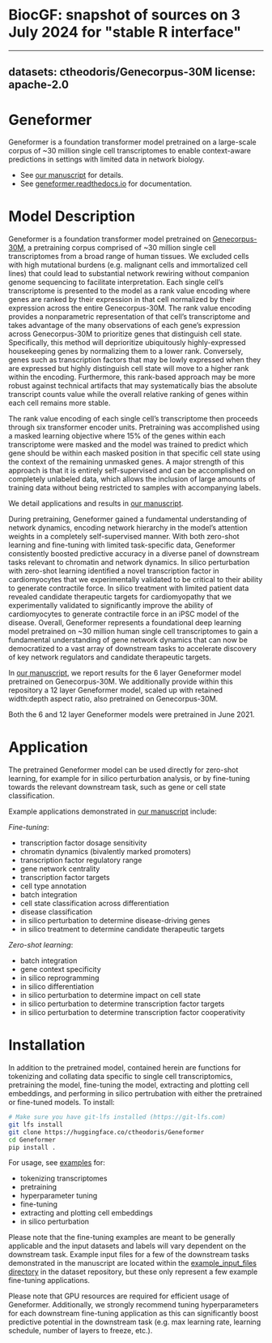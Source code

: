 # BiocGF: snapshot of sources on 3 July 2024 for "stable R interface"
---
datasets: ctheodoris/Genecorpus-30M
license: apache-2.0
---
# Geneformer
Geneformer is a foundation transformer model pretrained on a large-scale corpus of ~30 million single cell transcriptomes to enable context-aware predictions in settings with limited data in network biology.

- See [our manuscript](https://rdcu.be/ddrx0) for details.
- See [geneformer.readthedocs.io](https://geneformer.readthedocs.io) for documentation.

# Model Description
Geneformer is a foundation transformer model pretrained on [Genecorpus-30M](https://huggingface.co/datasets/ctheodoris/Genecorpus-30M), a pretraining corpus comprised of ~30 million single cell transcriptomes from a broad range of human tissues. We excluded cells with high mutational burdens (e.g. malignant cells and immortalized cell lines) that could lead to substantial network rewiring without companion genome sequencing to facilitate interpretation. Each single cell’s transcriptome is presented to the model as a rank value encoding where genes are ranked by their expression in that cell normalized by their expression across the entire Genecorpus-30M. The rank value encoding provides a nonparametric representation of that cell’s transcriptome and takes advantage of the many observations of each gene’s expression across Genecorpus-30M to prioritize genes that distinguish cell state. Specifically, this method will deprioritize ubiquitously highly-expressed housekeeping genes by normalizing them to a lower rank. Conversely, genes such as transcription factors that may be lowly expressed when they are expressed but highly distinguish cell state will move to a higher rank within the encoding. Furthermore, this rank-based approach may be more robust against technical artifacts that may systematically bias the absolute transcript counts value while the overall relative ranking of genes within each cell remains more stable.

The rank value encoding of each single cell’s transcriptome then proceeds through six transformer encoder units. Pretraining was accomplished using a masked learning objective where 15% of the genes within each transcriptome were masked and the model was trained to predict which gene should be within each masked position in that specific cell state using the context of the remaining unmasked genes. A major strength of this approach is that it is entirely self-supervised and can be accomplished on completely unlabeled data, which allows the inclusion of large amounts of training data without being restricted to samples with accompanying labels.

We detail applications and results in [our manuscript](https://rdcu.be/ddrx0).

During pretraining, Geneformer gained a fundamental understanding of network dynamics, encoding network hierarchy in the model’s attention weights in a completely self-supervised manner. With both zero-shot learning and fine-tuning with limited task-specific data, Geneformer consistently boosted predictive accuracy in a diverse panel of downstream tasks relevant to chromatin and network dynamics. In silico perturbation with zero-shot learning identified a novel transcription factor in cardiomyocytes that we experimentally validated to be critical to their ability to generate contractile force. In silico treatment with limited patient data revealed candidate therapeutic targets for cardiomyopathy that we experimentally validated to significantly improve the ability of cardiomyocytes to generate contractile force in an iPSC model of the disease. Overall, Geneformer represents a foundational deep learning model pretrained on ~30 million human single cell transcriptomes to gain a fundamental understanding of gene network dynamics that can now be democratized to a vast array of downstream tasks to accelerate discovery of key network regulators and candidate therapeutic targets.

In [our manuscript](https://rdcu.be/ddrx0), we report results for the 6 layer Geneformer model pretrained on Genecorpus-30M. We additionally provide within this repository a 12 layer Geneformer model, scaled up with retained width:depth aspect ratio, also pretrained on Genecorpus-30M.

Both the 6 and 12 layer Geneformer models were pretrained in June 2021.

# Application
The pretrained Geneformer model can be used directly for zero-shot learning, for example for in silico perturbation analysis, or by fine-tuning towards the relevant downstream task, such as gene or cell state classification.

Example applications demonstrated in [our manuscript](https://rdcu.be/ddrx0) include:

*Fine-tuning*:
- transcription factor dosage sensitivity
- chromatin dynamics (bivalently marked promoters)
- transcription factor regulatory range
- gene network centrality
- transcription factor targets
- cell type annotation
- batch integration
- cell state classification across differentiation
- disease classification
- in silico perturbation to determine disease-driving genes
- in silico treatment to determine candidate therapeutic targets

*Zero-shot learning*:
- batch integration
- gene context specificity
- in silico reprogramming
- in silico differentiation
- in silico perturbation to determine impact on cell state
- in silico perturbation to determine transcription factor targets
- in silico perturbation to determine transcription factor cooperativity

# Installation
In addition to the pretrained model, contained herein are functions for tokenizing and collating data specific to single cell transcriptomics, pretraining the model, fine-tuning the model, extracting and plotting cell embeddings, and performing in silico pertrubation with either the pretrained or fine-tuned models. To install:

```bash
# Make sure you have git-lfs installed (https://git-lfs.com)
git lfs install
git clone https://huggingface.co/ctheodoris/Geneformer
cd Geneformer
pip install .
```

For usage, see [examples](https://huggingface.co/ctheodoris/Geneformer/tree/main/examples) for:
- tokenizing transcriptomes
- pretraining
- hyperparameter tuning
- fine-tuning
- extracting and plotting cell embeddings
- in silico perturbation

Please note that the fine-tuning examples are meant to be generally applicable and the input datasets and labels will vary dependent on the downstream task. Example input files for a few of the downstream tasks demonstrated in the manuscript are located within the [example_input_files directory](https://huggingface.co/datasets/ctheodoris/Genecorpus-30M/tree/main/example_input_files) in the dataset repository, but these only represent a few example fine-tuning applications.

Please note that GPU resources are required for efficient usage of Geneformer. Additionally, we strongly recommend tuning hyperparameters for each downstream fine-tuning application as this can significantly boost predictive potential in the downstream task (e.g. max learning rate, learning schedule, number of layers to freeze, etc.).
